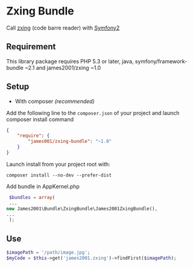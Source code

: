 Zxing Bundle
============

Call [zxing](https://github.com/zxing/zxing/) (code barre reader) with [Symfony2](http://symfony.com/)

Requirement
-----------

This library package requires PHP 5.3 or later, java, symfony/framework-bundle ~2.1 and james2001/zxing ~1.0


Setup
-----

- With composer *(recommended)*

Add the following line to the `composer.json` of your project and launch composer install command

```json
{
    "require": {
        "james001/zxing-bundle": "~1.0"
    }
}
```

Launch install from your project root with:

```shell
composer install --no-dev --prefer-dist
```

Add bundle in AppKernel.php

```php
 $bundles = array(
 ...
new James2001\Bundle\ZxingBundle\James2001ZxingBundle(),
...
 );
 ```
 
 
Use
---

```php
$imagePath = '/path/image.jpg';
$myCode = $this->get('james2001.zxing')->findFirst($imagePath);
```


